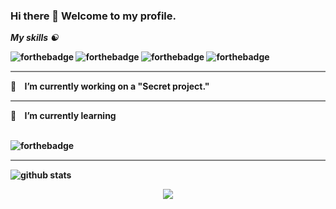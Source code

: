 ### Hi there 👋 Welcome to my profile.

<b><i> My skills ☯️ </i><b/>
<br>

 ![forthebadge](https://img.shields.io/badge/html-%23239120.svg?&style=for-the-badge&logo=html5)
 ![forthebadge](https://img.shields.io/badge/css-%23239120.svg?&style=for-the-badge&logo=CSS3)
 ![forthebadge](https://img.shields.io/badge/JavaScript-%23239120.svg?&style=for-the-badge&logo=JavaScript)
 ![forthebadge](https://img.shields.io/badge/bootstrap-%23239120.svg?&style=for-the-badge&logo=bootstrap)
<hr style="height:2px;border-width:0;color:gray;background-color:gray">
🔭&nbsp; &nbsp; I’m currently working on a "Secret project."  
<hr style="height:2px;border-width:0;color:gray;background-color:gray">
🌱&nbsp; &nbsp; I’m currently learning 
<br>
<br>


![forthebadge](https://img.shields.io/badge/python-%23239120.svg?&style=for-the-badge&logo=python)

<hr style="height:2px;border-width:0;color:gray;background-color:gray">

![github stats](https://github-readme-stats.vercel.app/api?username=Zyash&show_icons=true&&hide_border=true&title_color=#FF4B8A&icon_color=ff4b8a)
<p align='center'>
<img align='center' src="https://visitor-badge.glitch.me/badge?page_id=erlanlucio.visitor-badge">
 <p/>
<!--
**Zyash/Zyash** is a ✨ _special_ ✨ repository because its `README.md` (this file) appears on your GitHub profile.

Here are some ideas to get you started:

- 🔭 I’m currently working on ...
- 🌱 I’m currently learning ...
- 👯 I’m looking to collaborate on ...
- 🤔 I’m looking for help with ...
- 💬 Ask me about ...
- 📫 How to reach me: ...
- 😄 Pronouns: ...
- ⚡ Fun fact: ...
-->
